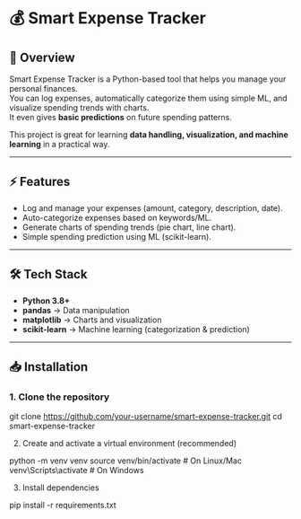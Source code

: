 # 💰 Smart Expense Tracker

## 📌 Overview
Smart Expense Tracker is a Python-based tool that helps you manage your personal finances.  
You can log expenses, automatically categorize them using simple ML, and visualize spending trends with charts.  
It even gives **basic predictions** on future spending patterns.  

This project is great for learning **data handling, visualization, and machine learning** in a practical way.  

---

## ⚡ Features
- Log and manage your expenses (amount, category, description, date).
- Auto-categorize expenses based on keywords/ML.
- Generate charts of spending trends (pie chart, line chart).
- Simple spending prediction using ML (scikit-learn).

---

## 🛠 Tech Stack
- **Python 3.8+**
- **pandas** → Data manipulation  
- **matplotlib** → Charts and visualization  
- **scikit-learn** → Machine learning (categorization & prediction)  

---

## 📥 Installation

### 1. Clone the repository

git clone https://github.com/your-username/smart-expense-tracker.git
cd smart-expense-tracker

2. Create and activate a virtual environment (recommended)

python -m venv venv
source venv/bin/activate   # On Linux/Mac
venv\Scripts\activate      # On Windows

3. Install dependencies

pip install -r requirements.txt
